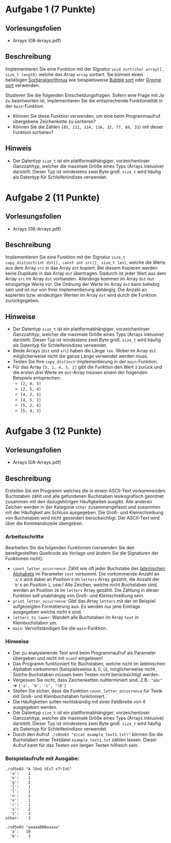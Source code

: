 # Aufgabe 1 (7 Punkte)

## Vorlesungsfolien

* Arrays (08-Arrays.pdf)

## Beschreibung

Implementieren Sie eine Funktion mit der Signatur `void sort(char array[], size_t length)` welche das Array `array`
sortiert. Sie können einen beliebigen [Sortieralgorithmus](https://en.wikipedia.org/wiki/Sorting_algorithm) wie
beispielsweise [Bubble sort](https://en.wikipedia.org/wiki/Bubble_sort)
oder [Gnome sort](https://en.wikipedia.org/wiki/Gnome_sort) verwenden.

Studieren Sie die folgenden Entscheidungsfragen. Sofern eine Frage mit *Ja* zu beantworten ist, implementieren Sie die
entsprechende Funktionalität in der `main`-Funktion.

- Können Sie diese Funktion verwenden, um eine beim Programmaufruf übergebene Zeichenkette zu sortieren?
- Können Sie die Zahlen `{83, 111, 114, 116, 32, 77, 69, 33}` mit dieser Funktion sortieren?

## Hinweis

- Der Datentyp `size_t` ist ein plattformabhängiger, vorzeichenloser Ganzzahltyp, welcher die maximale Größe eines Typs
  (Arrays inklusive) darstellt. Dieser Typ ist mindestens zwei Byte groß. `size_t` wird häufig als Datentyp für
  Schleifenindizes verwendet.

# Aufgabe 2 (11 Punkte)

## Vorlesungsfolien

* Arrays (08-Arrays.pdf)

## Beschreibung

Implementieren Sie eine Funktion mit der Signatur `size_t copy_distinct(int dst[], const int src[], size_t len)`, welche
die Werte aus dem Array `src` in das Array `dst` kopiert. Bei diesem Kopieren werden keine Duplikate in das Array `dst`
übertragen. Dadurch ist jeder Wert aus dem Array `src` im Array `dst` vorhanden. Allerdings kommen im Array `dst` nur
einzigartige Werte vor. Die Ordnung der Werte im Array `dst` kann beliebig sein und ist nur von Ihrer Implementierung
abhängig. Die Anzahl an kopierten bzw. eindeutigen Werten im Array `dst` wird durch die Funktion zurückgegeben.

## Hinweise

- Der Datentyp `size_t` ist ein plattformabhängiger, vorzeichenloser Ganzzahltyp, welcher die maximale Größe eines Typs
  (Arrays inklusive) darstellt. Dieser Typ ist mindestens zwei Byte groß. `size_t` wird häufig als Datentyp für
  Schleifenindizes verwendet.
- Beide Arrays (`dst` und `src`) haben die Länge `len`. Wobei im Array `dst` möglicherweise nicht die ganze Länge
  verwendet werden muss.
- Testen Sie Ihre `copy_distinct`-Implementierung in der `main`-Funktion.
- Für das Array `[5, 2, 4, 5, 2]` gibt die Funktion den Wert `3` zurück und die ersten drei Werte im `dst`-Array müssen
  einem der folgenden Beispiele entsprechen:
    - `[2, 4, 5]`
    - `[2, 5, 4]`
    - `[4, 2, 5]`
    - `[4, 5, 2]`
    - `[5, 2, 4]`
    - `[5, 4, 2]`

# Aufgabe 3 (12 Punkte)

## Vorlesungsfolien

* Arrays (08-Arrays.pdf)

## Beschreibung

Erstellen Sie ein Programm welches die in einem ASCII-Text vorkommenden Buchstaben zählt und alle gefundenen Buchstaben
lexikografisch geordnet zusammen mit den dazugehörigen Häufigkeiten ausgibt. Alle anderen Zeichen werden in der
Kategorie `other` zusammengefasst und zusammen mit der Häufigkeit am Schluss ausgegeben. Die Groß- und Kleinschreibung
von Buchstaben wird nicht gesondert berücksichtigt. Der ASCII-Text wird über die Kommandozeile übergeben.

### Arbeitsschritte

Bearbeiten Sie die folgenden Funktionen (verwenden Sie den bereitgestellten Quellcode als Vorlage und ändern Sie die
Signaturen der Funktionen nicht):

- `count_letter_occurrence`: Zählt wie oft jeder Buchstabe
  des [lateinischen Alphabets](https://de.wikipedia.org/wiki/Lateinisches_Alphabet) im Parameter `text` vorkommt. Die
  vorkommende Anzahl an `'a'`s wird dabei an Position `0` im `letters` Array gezählt, die Anzahl der `'b'`s an
  Position `1`, usw.!
  Alle Zeichen, welche nicht Buchstaben sind, werden an Position `26` im `letters` Array gezählt. Die Zählung in dieser
  Funktion soll unabhängig von Groß- und Kleinschreibung sein.
- `print_letter_occurrence`: Gibt das Array `letters` mit der im Beispiel aufgezeigten Formatierung aus. Es werden nur
  jene Einträge ausgegeben welche nicht `0` sind.
- `letters_to_lower`: Wandelt alle Buchstaben im Array `text` in Kleinbuchstaben um.
- `main`: Vervollständigen Sie die `main`-Funktion.

### Hinweise

- Der zu analysierende Text wird beim Programmaufruf als Parameter übergeben und nicht mit `scanf` eingelesen!
- Das Programm funktioniert für Buchstaben, welche nicht im lateinischen Alphabet vorkommen (beispielsweise ä, ö, ü),
  möglicherweise nicht. Solche Buchstaben müssen beim Testen nicht berücksichtigt werden.
- Vergessen Sie nicht, dass Zeichenketten nullterminiert sind. Z.B.: `"abc"` => `{'a', 'b', 'c', '\0'}`
- Stellen Sie sicher, dass die Funktion `count_letter_occurrence` für Texte mit Groß- und Kleinbuchstaben funktioniert.
- Die Häufigkeiten sollen rechtsbündig mit einer Feldbreite von 4 ausgegeben werden.
- Der Datentyp `size_t` ist ein plattformabhängiger, vorzeichenloser Ganzzahltyp, welcher die maximale Größe eines Typs
  (Arrays inklusive) darstellt. Dieser Typ ist mindestens zwei Byte groß. `size_t` wird häufig als Datentyp für
  Schleifenindizes verwendet.
- Durch den Aufruf `./s05e03 "$(cat example_text1.txt)"` können Sie die Buchstaben einer Textdatei `example_text1.txt`
  zählen lassen. Dieser Aufruf kann für das Testen von langen Texten hilfreich sein.

### Beispielaufrufe mit Ausgabe:

```text
./s05e03 "A lOnG tEsT sTrInG"
  'a':    1
  'e':    1
  'g':    2
  'i':    1
  'l':    1
  'n':    2
  'o':    1
  'r':    1
  's':    2
  't':    3
other:    3
```

```text
./s05e03 "aaaaaBBBaaaaa"
  'a':   10
  'b':    3
```
